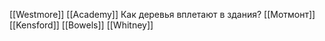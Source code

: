 [[Westmore]]
[[Academy]]
Как деревья вплетают в здания?
[[Мотмонт]]
[[Kensford]]
[[Bowels]] 
[[Whitney]]